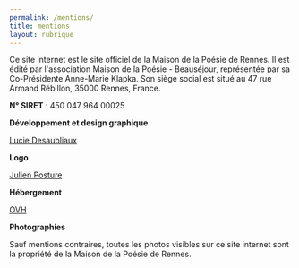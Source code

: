 ```yaml
---
permalink: /mentions/
title: mentions
layout: rubrique
---
```

Ce site internet est le site officiel de la Maison de la Poésie de Rennes. Il est édité par l'association Maison de la Poésie - Beauséjour, représentée par sa Co-Présidente Anne-Marie Klapka. Son siège social est situé au 47 rue Armand Rébillon, 35000 Rennes, France.

**N° SIRET** : 450 047 964 00025

**Développement et design graphique**

[Lucie Desaubliaux](https://luciedesaubliaux.fr)

**Logo**

[Julien Posture](https://julienposture.com/)

**Hébergement**

[OVH](https://www.ovh.com/fr/)

**Photographies**

Sauf mentions contraires, toutes les photos visibles sur ce site internet sont la propriété de la Maison de la Poésie de Rennes.